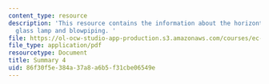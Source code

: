 ```yaml
---
content_type: resource
description: 'This resource contains the information about the horizontal line, mirror,
  glass lamp and blowpiping. '
file: https://ol-ocw-studio-app-production.s3.amazonaws.com/courses/ec-050-recreate-experiments-from-history-inform-the-future-from-the-past-galileo-january-iap-2010/86f30f5e384a37a8a6b5f31cbe06549e_MITEC_050IAP10_sum04.pdf
file_type: application/pdf
resourcetype: Document
title: Summary 4
uid: 86f30f5e-384a-37a8-a6b5-f31cbe06549e
---
```

